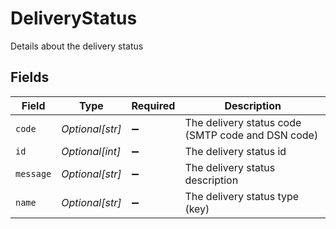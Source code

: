 # DeliveryStatus

Details about the delivery status


## Fields

| Field                                             | Type                                              | Required                                          | Description                                       |
| ------------------------------------------------- | ------------------------------------------------- | ------------------------------------------------- | ------------------------------------------------- |
| `code`                                            | *Optional[str]*                                   | :heavy_minus_sign:                                | The delivery status code (SMTP code and DSN code) |
| `id`                                              | *Optional[int]*                                   | :heavy_minus_sign:                                | The delivery status id                            |
| `message`                                         | *Optional[str]*                                   | :heavy_minus_sign:                                | The delivery status description                   |
| `name`                                            | *Optional[str]*                                   | :heavy_minus_sign:                                | The delivery status type (key)                    |